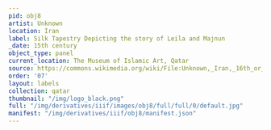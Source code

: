 ```yaml
---
pid: obj8
artist: Unknown
location: Iran
label: Silk Tapestry Depicting the story of Leila and Majnun
_date: 15th century
object_type: panel
current_location: The Museum of Islamic Art, Qatar
source: https://commons.wikimedia.org/wiki/File:Unknown,_Iran,_16th_or_16th_Century_-_Silk_Tapestry_Depicting_the_story_of_Leila_and_Majnun_-_Google_Art_Project.jpg
order: '07'
layout: labels
collection: qatar
thumbnail: "/img/logo_black.png"
full: "/img/derivatives/iiif/images/obj8/full/full/0/default.jpg"
manifest: "/img/derivatives/iiif/obj8/manifest.json"
---
```

